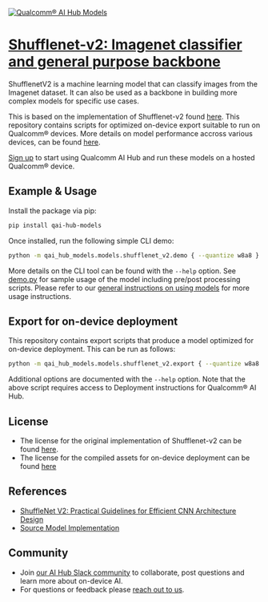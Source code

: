 [![Qualcomm® AI Hub Models](https://qaihub-public-assets.s3.us-west-2.amazonaws.com/qai-hub-models/quic-logo.jpg)](../../README.md)


# [Shufflenet-v2: Imagenet classifier and general purpose backbone](https://aihub.qualcomm.com/models/shufflenet_v2)

ShufflenetV2 is a machine learning model that can classify images from the Imagenet dataset. It can also be used as a backbone in building more complex models for specific use cases.

This is based on the implementation of Shufflenet-v2 found [here](https://github.com/pytorch/vision/blob/main/torchvision/models/shufflenetv2.py). This repository contains scripts for optimized on-device
export suitable to run on Qualcomm® devices. More details on model performance
accross various devices, can be found [here](https://aihub.qualcomm.com/models/shufflenet_v2).

[Sign up](https://myaccount.qualcomm.com/signup) to start using Qualcomm AI Hub and run these models on a hosted Qualcomm® device.




## Example & Usage

Install the package via pip:
```bash
pip install qai-hub-models
```


Once installed, run the following simple CLI demo:

```bash
python -m qai_hub_models.models.shufflenet_v2.demo { --quantize w8a8 }
```
More details on the CLI tool can be found with the `--help` option. See
[demo.py](demo.py) for sample usage of the model including pre/post processing
scripts. Please refer to our [general instructions on using
models](../../../#getting-started) for more usage instructions.

## Export for on-device deployment

This repository contains export scripts that produce a model optimized for
on-device deployment. This can be run as follows:

```bash
python -m qai_hub_models.models.shufflenet_v2.export { --quantize w8a8 }
```
Additional options are documented with the `--help` option. Note that the above
script requires access to Deployment instructions for Qualcomm® AI Hub.


## License
* The license for the original implementation of Shufflenet-v2 can be found
  [here](https://github.com/pytorch/vision/blob/main/LICENSE).
* The license for the compiled assets for on-device deployment can be found [here](https://qaihub-public-assets.s3.us-west-2.amazonaws.com/qai-hub-models/Qualcomm+AI+Hub+Proprietary+License.pdf)


## References
* [ShuffleNet V2: Practical Guidelines for Efficient CNN Architecture Design](https://arxiv.org/abs/1807.11164)
* [Source Model Implementation](https://github.com/pytorch/vision/blob/main/torchvision/models/shufflenetv2.py)



## Community
* Join [our AI Hub Slack community](https://aihub.qualcomm.com/community/slack) to collaborate, post questions and learn more about on-device AI.
* For questions or feedback please [reach out to us](mailto:ai-hub-support@qti.qualcomm.com).
